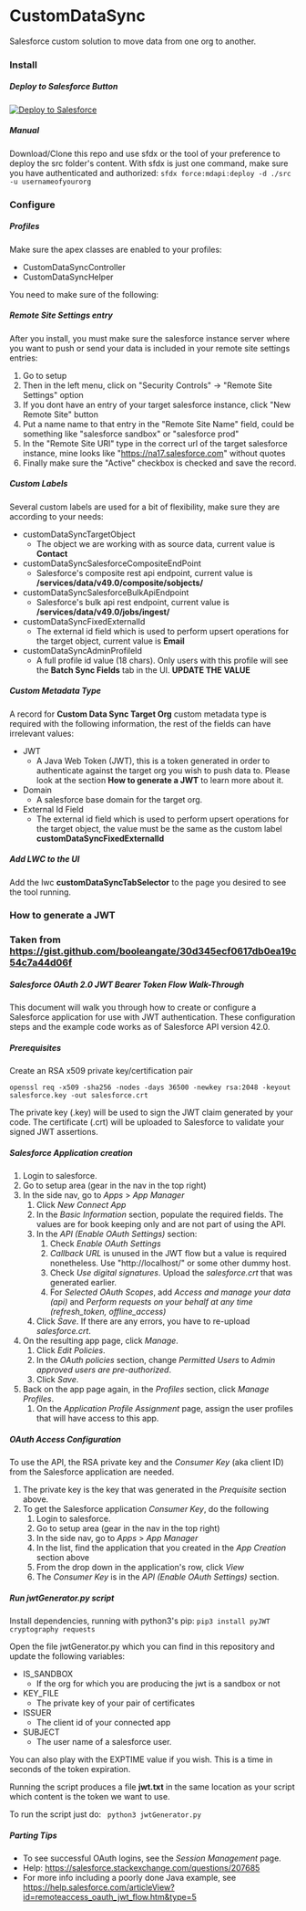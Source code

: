 # CustomDataSync
Salesforce custom solution to move data from one org to another.

### Install

##### Deploy to Salesforce Button

<a href="https://githubsfdeploy.herokuapp.com?owner=anyei&repo=CustomDataSync">
  <img alt="Deploy to Salesforce"
       src="https://raw.githubusercontent.com/afawcett/githubsfdeploy/master/src/main/webapp/resources/img/deploy.png">
</a>

##### Manual
Download/Clone this repo and use sfdx or the tool of your preference to deploy the src folder's content.
With sfdx is just one command, make sure you have authenticated and authorized:
```sfdx force:mdapi:deploy -d ./src -u usernameofyourorg```


### Configure


##### Profiles

Make sure the apex classes are enabled to your profiles:

- CustomDataSyncController
- CustomDataSyncHelper

You need to make sure of the following:

##### Remote Site Settings entry

After you install, you must make sure the salesforce instance server where you want to push or send your data is included in your remote site settings entries:

1. Go to setup
2. Then in the left menu, click on "Security Controls" -> "Remote Site Settings" option 
3. If you dont have an entry of your target salesforce instance, click "New Remote Site" button 
4. Put a name name to that entry in the "Remote Site Name" field, could be something like "salesforce sandbox" or "salesforce prod"
5. In the "Remote Site URl" type in the correct url of the target salesforce instance, mine looks like "https://na17.salesforce.com" without quotes 
6. Finally make sure the "Active" checkbox is checked and save the record. 

##### Custom Labels

Several custom labels are used for a bit of flexibility, make sure they are according to your needs:

- customDataSyncTargetObject
    - The object we are working with as source data, current value is **Contact**
- customDataSyncSalesforceCompositeEndPoint
    - Salesforce's composite rest api endpoint, current value is **/services/data/v49.0/composite/sobjects/**
- customDataSyncSalesforceBulkApiEndpoint
    - Salesforce's bulk api rest endpoint, current value is **/services/data/v49.0/jobs/ingest/**
- customDataSyncFixedExternalId
    - The external id field which is used to perform upsert operations for the target object, current value is **Email**
- customDataSyncAdminProfileId
    - A full profile id value (18 chars). Only users with this profile will see the **Batch Sync Fields** tab in the UI. **UPDATE THE VALUE**
    
##### Custom Metadata Type

A record for **Custom Data Sync Target Org** custom metadata type is required with the following information, the rest of the fields can have irrelevant values:

- JWT
    - A Java Web Token (JWT), this is a token generated in order to authenticate against the target org you wish to push data to. Please look at the section **How to generate a JWT** to learn more about it.
- Domain
    - A salesforce base domain for the target org.
- External Id Field
    - The external id field which is used to perform upsert operations for the target object, the value must be the same as the custom label **customDataSyncFixedExternalId**
  

##### Add LWC to the UI

Add the lwc **customDataSyncTabSelector** to the page you desired to see the tool running.
 
 
 ### How to generate a JWT 
 ### Taken from https://gist.github.com/booleangate/30d345ecf0617db0ea19c54c7a44d06f
 
 
 
 ##### Salesforce OAuth 2.0 JWT Bearer Token Flow Walk-Through

This document will walk you through how to create or configure a Salesforce application for use with JWT authentication.  These configuration steps and the example code works as of Salesforce API version 42.0.


##### Prerequisites

Create an RSA x509 private key/certification pair

```
openssl req -x509 -sha256 -nodes -days 36500 -newkey rsa:2048 -keyout salesforce.key -out salesforce.crt
```

The private key (.key) will be used to sign the JWT claim generated by your code.  The certificate (.crt) will be uploaded to Salesforce to validate your signed JWT assertions.

##### Salesforce Application creation

1. Login to salesforce.
1. Go to setup area (gear in the nav in the top right)
1. In the side nav, go to _Apps_ > _App Manager_
   1. Click _New Connect App_
   1. In the _Basic Information_ section, populate the required fields.  The values are for book keeping only and are not part of using the API.
   1. In the _API (Enable OAuth Settings)_ section:
      1. Check _Enable OAuth Settings_
      1. _Callback URL_ is unused in the JWT flow but a value is required nonetheless.  Use "http://localhost/" or some other dummy host.
      1. Check _Use digital signatures_.  Upload the _salesforce.crt_ that was generated earlier.
      1. For _Selected OAuth Scopes_, add _Access and manage your data (api)_ and _Perform requests on your behalf at any time (refresh_token, offline_access)_
   1. Click _Save_.  If there are any errors, you have to re-upload _salesforce.crt_.
1. On the resulting app page, click _Manage_.
   1. Click _Edit Policies_.
   1. In the _OAuth policies_ section, change _Permitted Users_ to _Admin approved users are pre-authorized_.
   1. Click _Save_.
1. Back on the app page again, in the _Profiles_ section, click _Manage Profiles_.
   1. On the _Application Profile Assignment_ page, assign the user profiles that will have access to this app.


##### OAuth Access Configuration

To use the API, the RSA private key and the _Consumer Key_ (aka client ID) from the Salesforce application are needed.

1. The private key is the key that was generated in the _Prequisite_ section above.
1. To get the Salesforce application _Consumer Key_, do the following
   1. Login to salesforce.
   1. Go to setup area (gear in the nav in the top right)
   1. In the side nav, go to _Apps_ > _App Manager_
   1. In the list, find the application that you created in the _App Creation_ section above
   1. From the drop down in the application's row, click _View_
   1. The _Consumer Key_ is in the _API (Enable OAuth Settings)_ section.
   
##### Run jwtGenerator.py script

Install dependencies, running with python3's pip:
```pip3 install pyJWT cryptography requests```

Open the file jwtGenerator.py which you can find in this repository and update the following variables:

- IS_SANDBOX
    - If the org for which you are producing the jwt is a sandbox or not
- KEY_FILE
    - The private key of your pair of certificates
- ISSUER
    - The client id of your connected app
- SUBJECT
    - The user name of a salesforce user.
    
You can also play with the EXPTIME value if you wish. This is a time in seconds of the token expiration.

Running the script produces a file **jwt.txt** in the same location as your script which content is the token we want to use.

To run the script just do:
``` python3 jwtGenerator.py```

##### Parting Tips
- To see successful OAuth logins, see the _Session Management_ page.
- Help: https://salesforce.stackexchange.com/questions/207685
- For more info including a poorly done Java example, see https://help.salesforce.com/articleView?id=remoteaccess_oauth_jwt_flow.htm&type=5

